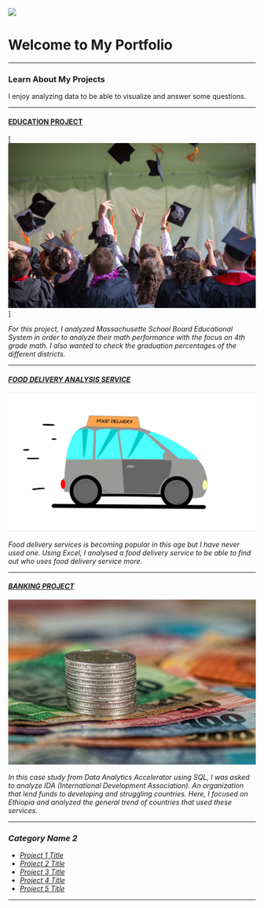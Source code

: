 <img src="images/My project-1 (3).png?raw=true"/>

# Welcome to My Portfolio

---

### Learn About My Projects
I enjoy analyzing data to be able to visualize and answer some questions.


---
#### [EDUCATION PROJECT](https://www.linkedin.com/pulse/data-analysis-state-school-board-osayamen-ozigagu/)
[<img src="images/pexels-emily-ranquist-1205651.jpg?raw=true"/>]
<p><i>For this project, I analyzed Massachusette School Board Educational System in order to analyze their math performance with the focus on 4th grade math. I also wanted to check the graduation percentages of the different districts.<i></p>


---
#### [FOOD DELIVERY ANALYSIS SERVICE](https://www.linkedin.com/posts/osayamen-ozigagu_activity-7024103662490685440-I5dd?utm_source=share&utm_medium=member_desktop)
[<img src="images/DOOR-DASH1-21-2023_16-34-58.gif?raw=true"/>](linkedin.com/pulse/doordash-sales-analysis-using-excel-my-view-osayamen-ozigagu%3FtrackingId=YagmjufTT1C932Hiy72Z0g%253D%253D/?trackingId=YagmjufTT1C932Hiy72Z0g%3D%3D)
<p><i>Food delivery services is becoming popular in this age but I have never used one. Using Excel, I analysed a food delivery service to be able to find out who uses food delivery service more.<i></p> 


---
#### [BANKING PROJECT]()
[<img src="images/pexels-pixabay-210574.jpg?raw=true"/>]()
<p><i>In this case study from Data Analytics Accelerator using SQL, I was asked to analyze IDA (International Development Association). An organization that lend funds to developing and struggling countries. Here, I focused on Ethiopia and analyzed the general trend of countries that used these services.<i></p> 

---

### Category Name 2

- [Project 1 Title](http://example.com/)
- [Project 2 Title](http://example.com/)
- [Project 3 Title](http://example.com/)
- [Project 4 Title](http://example.com/)
- [Project 5 Title](http://example.com/)

---




